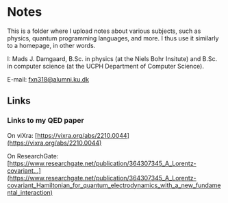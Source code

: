 # Notes

This is a folder where I upload notes about various subjects, such as physics, quantum programming languages, and more. I thus use it similarly to a homepage, in other words. 

I: Mads J. Damgaard, B.Sc. in physics (at the Niels Bohr Insitute) and B.Sc. in computer science (at the UCPH Department of Computer Science).

E-mail: fxn318@alumni.ku.dk

## Links

### Links to my QED paper

On viXra: [https://vixra.org/abs/2210.0044](https://vixra.org/abs/2210.0044)

On ResearchGate: [https://www.researchgate.net/publication/364307345_A_Lorentz-covariant...](https://www.researchgate.net/publication/364307345_A_Lorentz-covariant_Hamiltonian_for_quantum_electrodynamics_with_a_new_fundamental_interaction)
